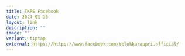 ```yaml
---
title: TKPS Facebook
date: 2024-01-16
layout: link
description: ""
image: ""
variant: tiptap
external: https://https://www.facebook.com/telokkuraupri.official/
---
```

